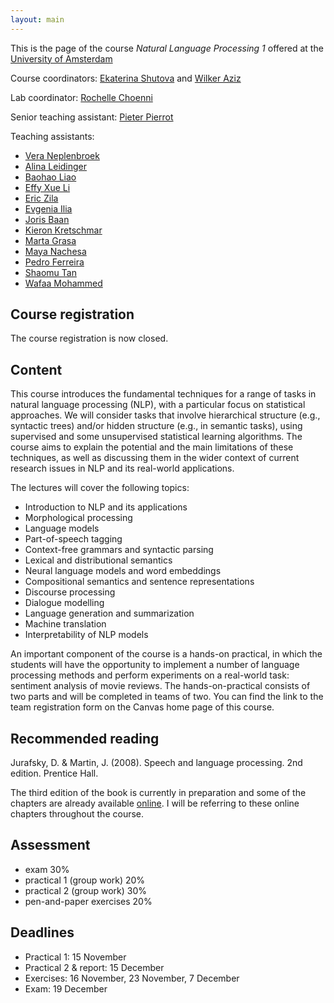 ```yaml
---
layout: main
---
```


This is the page of the course *Natural Language Processing 1* offered at the [University of Amsterdam](http://www.uva.nl/)

Course coordinators: [Ekaterina Shutova](https://www.shutova.org/) and [Wilker Aziz](https://wilkeraziz.github.io/)

Lab coordinator: [Rochelle Choenni](mailto:r.m.v.k.choenni@uva.nl )

Senior teaching assistant: [Pieter Pierrot](mailto:p.j.pierrot@uva.nl)

Teaching assistants:
- [Vera Neplenbroek](mailto:v.e.neplenbroek@uva.nl)
- [Alina Leidinger](mailto:a.j.leidinger@uva.nl)
- [Baohao Liao](mailto:b.liao@uva.nl)
- [Effy Xue Li](mailto:x.li3@uva.nl)
- [Eric Zila](mailto:zila.eric@gmail.com)
- [Evgenia Ilia](mailto:e.ilia@uva.nl)
- [Joris Baan](mailto:j.s.baan@uva.nl)
- [Kieron Kretschmar](mailto:kieron.kretschmar@outlook.com)
- [Marta Grasa](mailto:mgrasala@gmail.com)
- [Maya Nachesa](mailto:m.k.nachesa@uva.nl)
- [Pedro Ferreira](mailto:p.m.ferreira@uva.nl)
- [Shaomu Tan](mailto:s.tan@uva.nl)
- [Wafaa Mohammed](mailto:w.m.a.mohammed@uva.nl)


## Course registration

The course registration is now closed.

## Content

This course introduces the fundamental techniques for a range of tasks in natural language processing (NLP), with a particular focus on statistical approaches. We will consider tasks that involve hierarchical structure (e.g., syntactic trees) and/or hidden structure (e.g., in semantic tasks), using supervised and some unsupervised statistical learning algorithms. The course aims to explain the potential and the main limitations of these techniques, as well as discussing them in the wider context of current research issues in NLP and its real-world applications. 

The lectures will cover the following topics:

- Introduction to NLP and its applications
- Morphological processing
- Language models
- Part-of-speech tagging
- Context-free grammars and syntactic parsing 
- Lexical and distributional semantics
- Neural language models and word embeddings 
- Compositional semantics and sentence representations 
- Discourse processing 
- Dialogue modelling 
- Language generation and summarization
- Machine translation
- Interpretability of NLP models


An important component of the course is a hands-on practical, in which the students will have the opportunity to implement a number of language processing methods and perform experiments on a real-world task: sentiment analysis of movie reviews. The hands-on-practical consists of two parts and will be completed in teams of two. You can find the link to the team registration form on the Canvas home page of this course.

## Recommended reading

Jurafsky, D. & Martin, J. (2008). Speech and language processing. 2nd edition. Prentice Hall.

The third edition of the book is currently in preparation and some of the chapters are already available [online](https://web.stanford.edu/~jurafsky/slp3/). I will be referring to these online chapters throughout the course.

## Assessment 

- exam 30%
- practical 1 (group work) 20%
- practical 2 (group work) 30%
- pen-and-paper exercises 20%

## Deadlines

- Practical 1: 15 November
- Practical 2 & report: 15 December
- Exercises: 16 November, 23 November, 7 December 
- Exam: 19 December

